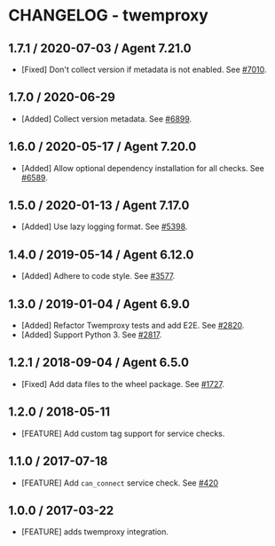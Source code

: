 # CHANGELOG - twemproxy

## 1.7.1 / 2020-07-03 / Agent 7.21.0

* [Fixed] Don't collect version if metadata is not enabled. See [#7010](https://github.com/DataDog/integrations-core/pull/7010).

## 1.7.0 / 2020-06-29

* [Added] Collect version metadata. See [#6899](https://github.com/DataDog/integrations-core/pull/6899).

## 1.6.0 / 2020-05-17 / Agent 7.20.0

* [Added] Allow optional dependency installation for all checks. See [#6589](https://github.com/DataDog/integrations-core/pull/6589).

## 1.5.0 / 2020-01-13 / Agent 7.17.0

* [Added] Use lazy logging format. See [#5398](https://github.com/DataDog/integrations-core/pull/5398).

## 1.4.0 / 2019-05-14 / Agent 6.12.0

* [Added] Adhere to code style. See [#3577](https://github.com/DataDog/integrations-core/pull/3577).

## 1.3.0 / 2019-01-04 / Agent 6.9.0

* [Added] Refactor Twemproxy tests and add E2E. See [#2820](https://github.com/DataDog/integrations-core/pull/2820).
* [Added] Support Python 3. See [#2817](https://github.com/DataDog/integrations-core/pull/2817).

## 1.2.1 / 2018-09-04 / Agent 6.5.0

* [Fixed] Add data files to the wheel package. See [#1727](https://github.com/DataDog/integrations-core/pull/1727).

## 1.2.0 / 2018-05-11

* [FEATURE] Add custom tag support for service checks.

## 1.1.0 / 2017-07-18

* [FEATURE] Add `can_connect` service check. See [#420](https://github.com/DataDog/integrations-core/issues/420)

## 1.0.0 / 2017-03-22

* [FEATURE] adds twemproxy integration.

